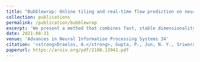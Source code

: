 ```yaml
---
title: "Bubblewrap: Online tiling and real-time flow prediction on neural manifolds"
collection: publications
permalink: /publication/bubblewrap
excerpt: 'We present a method that combines fast, stable dimensionality reduction with a soft tiling of the resulting neural manifold, allowing dynamics to be approximated as a probability flow between tiles. This method can be fit efficiently using online expectation maximization, scales to tens of thousands of tiles, and outperforms existing methods when dynamics are noise-dominated or feature multi-modal transition probabilities. The resulting model can be trained at kiloHertz data rates, produces accurate approximations of neural dynamics within minutes, and generates predictions on submillisecond time scales. It retains predictive performance throughout many time steps into the future and is fast enough to serve as a component of closed-loop causal experiments.'
date: 2021-08-31
venue: 'Advances in Neural Information Processing Systems 34'
citation: '<strong>Draelos, A.</strong>, Gupta, P., Jun, N. Y., Sriworarat, C., and Pearson, J. (2021). "Bubblewrap: Online tiling and real-time flow prediction on neural manifolds." Advances in Neural Information Processing Systems 34 (accepted; also at arXiv:2108.13941)'
paperurl: https://arxiv.org/pdf/2108.13941.pdf
---
```

